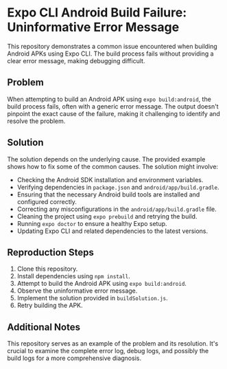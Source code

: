 # Expo CLI Android Build Failure: Uninformative Error Message

This repository demonstrates a common issue encountered when building Android APKs using Expo CLI. The build process fails without providing a clear error message, making debugging difficult.

## Problem

When attempting to build an Android APK using `expo build:android`, the build process fails, often with a generic error message. The output doesn't pinpoint the exact cause of the failure, making it challenging to identify and resolve the problem.

## Solution

The solution depends on the underlying cause. The provided example shows how to fix some of the common causes. The solution might involve:

* Checking the Android SDK installation and environment variables.
* Verifying dependencies in `package.json` and `android/app/build.gradle`.
* Ensuring that the necessary Android build tools are installed and configured correctly.
* Correcting any misconfigurations in the `android/app/build.gradle` file.
* Cleaning the project using `expo prebuild` and retrying the build.
* Running `expo doctor` to ensure a healthy Expo setup.
* Updating Expo CLI and related dependencies to the latest versions.

## Reproduction Steps

1. Clone this repository.
2. Install dependencies using `npm install`.
3. Attempt to build the Android APK using `expo build:android`.
4. Observe the uninformative error message.
5. Implement the solution provided in `buildSolution.js`.
6. Retry building the APK.

## Additional Notes

This repository serves as an example of the problem and its resolution. It's crucial to examine the complete error log, debug logs, and possibly the build logs for a more comprehensive diagnosis.